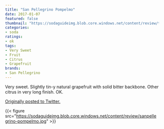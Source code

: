 ```yaml
---
title: "San Pellegrino Pompelmo"
date: 2017-01-07
featured: false
thumbnail: "https://sodaguideimg.blob.core.windows.net/content/review/thumbs/sanpellegrino-pompelmo.jpg"
categories:
- soda
ratings:
- ok
tags:
- Very Sweet
- Fruit
- Citrus
- Grapefruit
brands:
- San Pellegrino
---
```


Very sweet. Slightly tin-y natural grapefruit with solid bitter backbone. Other citrus in very long finish. OK.

[Originally posted to Twitter.](https://twitter.com/Cavorter/status/817804694814945280)

{{< figure src="https://sodaguideimg.blob.core.windows.net/content/review/sanpellegrino-pompelmo.jpg" >}}
